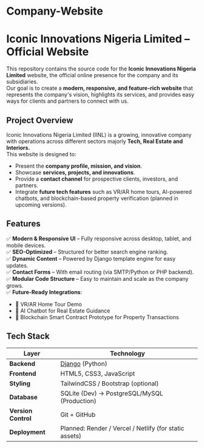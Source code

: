 # Company-Website
# Iconic Innovations Nigeria Limited – Official Website  

This repository contains the source code for the **Iconic Innovations Nigeria Limited** website, the official online presence for the company and its subsidiaries.  
Our goal is to create a **modern, responsive, and feature-rich website** that represents the company's vision, highlights its services, and provides easy ways for clients and partners to connect with us.

## Project Overview  

Iconic Innovations Nigeria Limited (IINL) is a growing, innovative company with operations across different sectors majorly **Tech, Real Estate and Interiors.**  
This website is designed to:

- Present the **company profile, mission, and vision**.
- Showcase **services, projects, and innovations**.
- Provide a **contact channel** for prospective clients, investors, and partners.
- Integrate **future tech features** such as VR/AR home tours, AI-powered chatbots, and blockchain-based property verification (planned in upcoming versions).


## Features  

✅ **Modern & Responsive UI** – Fully responsive across desktop, tablet, and mobile devices.  
✅ **SEO-Optimized** – Structured for better search engine ranking.  
✅ **Dynamic Content** – Powered by Django template engine for easy updates.  
✅ **Contact Forms** – With email routing (via SMTP/Python or PHP backend).  
✅ **Modular Code Structure** – Easy to maintain and scale as the company grows.  
✅ **Future-Ready Integrations**:
- 🔮 VR/AR Home Tour Demo  
- 🤖 AI Chatbot for Real Estate Guidance  
- 🔗 Blockchain Smart Contract Prototype for Property Transactions  


## Tech Stack  

| Layer | Technology |
|------|-------------|
| **Backend** | [Django](https://www.djangoproject.com/) (Python) |
| **Frontend** | HTML5, CSS3, JavaScript |
| **Styling** | TailwindCSS / Bootstrap (optional) |
| **Database** | SQLite (Dev) → PostgreSQL/MySQL (Production) |
| **Version Control** | Git + GitHub |
| **Deployment** | Planned: Render / Vercel / Netlify (for static assets) |

